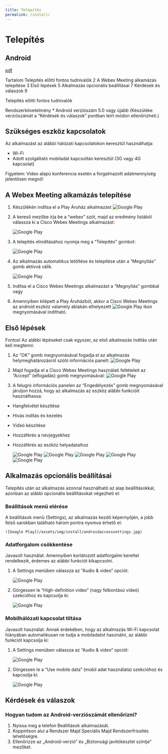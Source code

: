 ```yaml
---
title: Telepítés
permalink: /install/
---
```


# Telepítés

## Android

[pdf](/assets/install/android.pdf)

Tartalom
Telepítés előtti fontos tudnivalók	2
A Webex Meeting alkamázás telepítése	3
Első lépések	5
Alkalmazás opcionális beállításai	7
Kérdések és válaszok	9

Telepítés előtti fontos tudnivalók


Rendszerkövetelmény
    * Android verziószám 5.0 vagy újabb
(Készüléke verziószámát a “Kérdések és válaszok” pontban leírt módon ellenőrizheti.)

## Szükséges eszköz kapcsolatok

Az alkalmazást az alábbi hálózati kapcsolatokon keresztül használhatja:

* Wi-Fi
* Adott szolgáltató mobiladat kapcsoltán keresztül (3G vagy 4G kapcsolat)

Figyelem: Video alapú konferencia esetén a forgalmazott adatmennyiség jelentősen megnő!

## A Webex Meeting alkamázás telepítése

1. Készülékén indítsa el a Play Áruház alkalmazást
     ![Google Play](/assets/img/install/googleplay.png)

2. A kereső mezőbe írja be a “webex” szót, majd az eredmény listából válassza ki a Cisco Webex Meetings alkalmazást:

    ![Google Play](/assets/img/install/playsearchforwebex.jpg)
3. A telepítés elindításához nyomja meg a “Telepítés” gombot:

    ![Google Play](/assets/img/install/playpressinstallbutton.jpg)

4. Az alkalmazás automatikus letöltése és telepítése után a “Megnyitás” gomb aktívvá válik.

    ![Google Play](/assets/img/install/playopenappbutton.jpg)

5. Indítsa el a Cisco Webex Meetings alkalmazást a “Megnyitás” gombbal vagy

6. Amennyiben kilépett a Play Áruházból, akkor a Cisco Webex Meetings az android eszköz valamely ablakán elhelyezett ![Google Play](/assets/img/install/webexicon.png) ikon megnyomásával indítható.

## Első lépések

Fontos! Az alábbi lépéseket csak egyszer, az első alkalmazás indítás után kell megtenni:

1. Az “OK” gomb megnyomásával fogadja el az alkalmazás helymeghatározásról szóló információs panelt:
    ![Google Play](/assets/img/install/playlocationquestion.jpg)

2. Majd fogadja el a Cisco Webex Meetings használati feltételeit az “Accept” (elfogadás) gomb megnyomásával:
    ![Google Play](/assets/img/install/playacceptprivacy.jpg)

3. A felugró információs panelen az “Engedélyezés” gomb megnyomásával járuljon hozzá, hogy az alkalmazás az eszköz alábbi funkcióit használhassa:

* Hangfelvétel készítése
* Hívás indítás és kezelés
* Videó készítése
* Hozzáférés a névjegyekhez
* Hozzáférés az eszköz helyadataihoz

    ![Google Play](/assets/img/install/playrightssound.jpg)
    ![Google Play](/assets/img/install/playrightscall.jpg)
    ![Google Play](/assets/img/install/playrightsvideo.jpg)
    ![Google Play](/assets/img/install/playrightscontacts.jpg)
    ![Google Play](/assets/img/install/playrightsgps.jpg)

## Alkalmazás opcionális beállításai

Telepítés után az alkalmazás azonnal használható az alap beállításokkal, azonban az alábbi opcionális beállításokat végezheti el:

### Beállítások menü elérése

A beállítások menü (Settings), az alkalmazás kezdő képernyőjén, a jobb felső sarokban található három pontra nyomva érhető el:

    ![Google Play](/assets/img/install/androidaccesssettings.jpg)

### Adatforgalom csökkentése

Javasolt használat: Amennyiben korlátozott adatforgalmi kerettel rendelkezik, érdemes az alábbi funkciót kikapcsolni.

1. A Settings menüben válassza az “Audio & video” opciót:

    ![Google Play](/assets/img/install/androidsettingsselectaudiovideo.jpg)

2. Görgessen le “High-definition video” (nagy felbontású videó) szekcióhoz és kapcsolja ki:

    ![Google Play](/assets/img/install/androidvideohighdefinition.jpg)

### Mobilhálózati kapcsolat tiltása

Javasolt használat: Annak érdekében, hogy az alkalmazás Wi-Fi kapcsolat hiányában automatikusan ne tudja a mobiladatot használni, az alábbi funkciót kapcsolja ki:

1. A Settings menüben válassza az “Audio & video” opciót:  

    ![Google Play](/assets/img/install/androidsettingsselectaudiovideo.jpg)

2. Görgessen le a “Use mobile data” (mobil adat használata) szekcióhoz és kapcsolja ki:

    ![Google Play](/assets/img/install/androidusemobiledata.jpg)

## Kérdések és válaszok

### Hogyan tudom az Android-verziószámát ellenőrizni?

1. Nyissa meg a telefon Beállítások alkalmazását.
2. Koppintson alul a Rendszer Majd Speciális Majd Rendszerfrissítés lehetőségre.
3. Ellenőrizze az „Android-verzió” és „Biztonsági javítókészlet szintje” mezőket.
